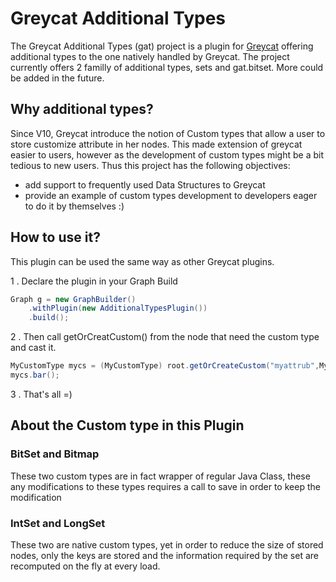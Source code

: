 # Greycat Additional Types

The Greycat Additional Types (gat) project is a plugin for [Greycat](https://github.com/datathings/greycat) offering additional types to the one natively handled by Greycat.
The project currently offers 2 familly of additional types, sets and gat.bitset. More could be added in the future.

## Why additional types?

Since V10, Greycat introduce the notion of Custom types that allow a user to store customize attribute in her nodes.
This made extension of greycat easier to users, however as the development of custom types might be a bit tedious to new users.
 Thus this project has the following objectives: 
 
  * add support to frequently used  Data Structures to Greycat
  * provide an example of custom types development to developers eager to do it by themselves :)
  
## How to use it?

This plugin can be used the same way as other Greycat plugins.

1 . Declare the plugin in your Graph Build

```java
Graph g = new GraphBuilder()
	.withPlugin(new AdditionalTypesPlugin())
	.build();
```

2 . Then call getOrCreatCustom() from the node that need the custom type and cast it.

```java
MyCustomType mycs = (MyCustomType) root.getOrCreateCustom("myattrub",MyCustomType.NAME);
mycs.bar();
```

3 . That's all =)

## About the Custom type in this Plugin

### BitSet and Bitmap
These two custom types are in fact wrapper of regular Java Class, these any modifications to these types requires a call to save in order to keep the modification

### IntSet and LongSet
These two are native custom types, yet in order to reduce the size of stored nodes, only the keys are stored and the information required by the set are recomputed on the fly at every load.